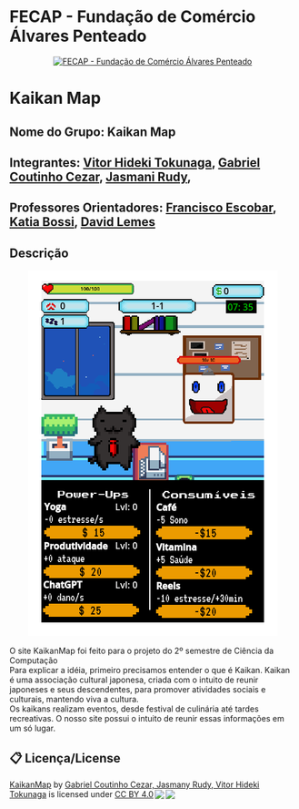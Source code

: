 # FECAP - Fundação de Comércio Álvares Penteado

<p align="center">
<a href= "https://www.fecap.br/"><img src="https://encrypted-tbn0.gstatic.com/images?q=tbn:ANd9GcRhZPrRa89Kma0ZZogxm0pi-tCn_TLKeHGVxywp-LXAFGR3B1DPouAJYHgKZGV0XTEf4AE&usqp=CAU" alt="FECAP - Fundação de Comércio Álvares Penteado" border="0"></a>
</p>

# Kaikan Map

## Nome do Grupo: Kaikan Map

## Integrantes: <a href="https://www.linkedin.com/in/vitor-tokunaga-82b344278/">Vitor Hideki Tokunaga</a>, <a href="https://www.linkedin.com/in/gabriel-coutinho-cezar-b2b8821b7/">Gabriel Coutinho Cezar</a>, <a href="https://www.linkedin.com/in/jasmani-rudy-arcaya-susano-601564265/">Jasmani Rudy</a>,

## Professores Orientadores: <a href="https://www.linkedin.com/in/francisco-escobar/">Francisco Escobar</a>, <a href="https://www.linkedin.com/in/katia-bossi/">Katia Bossi</a>, <a href="https://www.linkedin.com/in/dolemes/"> David Lemes</a>

## Descrição

<p align="center">
<img src="https://github.com/2023-1-MCC1/Projeto5/blob/main/imagens/TelaDeJogo.png?raw=true" alt="NOME DO JOGO" border="0">

O site KaikanMap foi feito para o projeto do 2º semestre de Ciência da Computação <br>
Para explicar a idéia, primeiro precisamos entender o que é Kaikan. Kaikan é uma associação cultural japonesa, criada com o intuito de reunir japoneses e seus descendentes, para promover atividades sociais e culturais, mantendo viva a cultura. <br>
Os kaikans realizam eventos, desde festival de culinária até tardes recreativas. O nosso site possui o intuito de reunir essas informações em um só lugar.


## 📋 Licença/License
<p xmlns:cc="http://creativecommons.org/ns#" xmlns:dct="http://purl.org/dc/terms/"><a property="dct:title" rel="cc:attributionURL" href="https://github.com/VitorToku/KaikanMap">KaikanMap</a> by <a rel="cc:attributionURL dct:creator" property="cc:attributionName" href="https://github.com/VitorToku/KaikanMap">Gabriel Coutinho Cezar, Jasmany Rudy, Vitor Hideki Tokunaga</a> is licensed under <a href="http://creativecommons.org/licenses/by/4.0/?ref=chooser-v1" target="_blank" rel="license noopener noreferrer" style="display:inline-block;">CC BY 4.0<img style="height:22px!important;margin-left:3px;vertical-align:text-bottom;" src="https://mirrors.creativecommons.org/presskit/icons/cc.svg?ref=chooser-v1"><img style="height:22px!important;margin-left:3px;vertical-align:text-bottom;" src="https://mirrors.creativecommons.org/presskit/icons/by.svg?ref=chooser-v1"></a></p>
